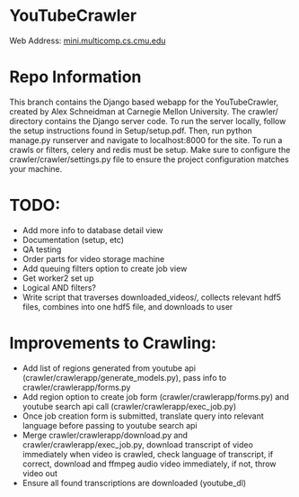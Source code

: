 # YouTubeCrawler
Web Address:
[mini.multicomp.cs.cmu.edu](http://mini.multicomp.cs.cmu.edu)
# Repo Information
This branch contains the Django based webapp for the YouTubeCrawler, created by
Alex Schneidman at Carnegie Mellon University. The crawler/ directory contains
the Django server code. To run the server locally, follow
the setup instructions found in Setup/setup.pdf. Then, run python manage.py runserver
and navigate to localhost:8000 for the site. To run a crawls or filters, celery and
redis must be setup. Make sure to configure the crawler/crawler/settings.py file to ensure
the project configuration matches your machine.

# TODO:
- Add more info to database detail view
- Documentation (setup, etc)
- QA testing
- Order parts for video storage machine
- Add queuing filters option to create job view
- Get worker2 set up
- Logical AND filters?
- Write script that traverses downloaded_videos/, collects relevant hdf5 files, combines into one 
hdf5 file, and downloads to user


# Improvements to Crawling:
- Add list of regions generated from youtube api (crawler/crawlerapp/generate_models.py), pass info to crawler/crawlerapp/forms.py
- Add region option to create job form (crawler/crawlerapp/forms.py) and youtube search api call (crawler/crawlerapp/exec_job.py)
- Once job creation form is submitted, translate query into relevant language before passing to youtube search api
- Merge crawler/crawlerapp/download.py and crawler/crawlerapp/exec_job.py, download transcript of video immediately when
video is crawled, check language of transcript, if correct, download and ffmpeg audio video immediately, if not, throw video out
- Ensure all found transcriptions are downloaded (youtube_dl)
